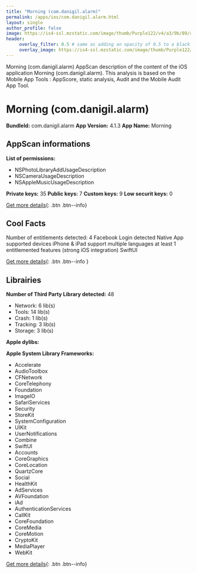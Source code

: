 ```yaml
---
title: "Morning (com.danigil.alarm)"
permalink: /apps/ios/com.danigil.alarm.html
layout: single
author_profile: false
image: https://is4-ssl.mzstatic.com/image/thumb/Purple122/v4/a3/9b/89/a39b89af-34b9-75c2-2cc4-e29ac23aeece/AppIcon-0-1x_U007emarketing-0-7-0-85-220.png/512x512bb.jpg
header: 
     overlay_filter: 0.5 # same as adding an opacity of 0.5 to a black background
     overlay_image: https://is4-ssl.mzstatic.com/image/thumb/Purple122/v4/a3/9b/89/a39b89af-34b9-75c2-2cc4-e29ac23aeece/AppIcon-0-1x_U007emarketing-0-7-0-85-220.png/512x512bb.jpg
---
```

Morning (com.danigil.alarm) AppScan description of the content of the iOS application Morning (com.danigil.alarm). This analysis is based on the Mobile App Tools : AppScore, static analysis, Audit and the Mobile Audit App Tool.

# Morning (com.danigil.alarm)

**BundleId:** com.danigil.alarm
**App Version:** 4.1.3
**App Name:** Morning


## AppScan informations 

**List of permissions:** 
- NSPhotoLibraryAddUsageDescription
- NSCameraUsageDescription
- NSAppleMusicUsageDescription
  
  
**Private keys:** 35
**Public keys:** 7
**Custom keys:** 9
**Low securit keys:** 0
  
[Get more details](/pricing.html){: .btn .btn--info}

## Cool Facts

Number of entitlements detected: 4
Facebook Login detected
Native App
supported devices iPhone & iPad
support multiple languages
at least 1 entitlemented features (strong iOS integration)
SwiftUI
  
[Get more details](/pricing.html){: .btn .btn--info }

## Librairies 
**Number of Third Party Library detected:** 48
- Network: 6 lib(s)
- Tools: 14 lib(s)
- Crash: 1 lib(s)
- Tracking: 3 lib(s)
- Storage: 3 lib(s)


**Apple dylibs:**


**Apple System Library Frameworks:**
- Accelerate
- AudioToolbox
- CFNetwork
- CoreTelephony
- Foundation
- ImageIO
- SafariServices
- Security
- StoreKit
- SystemConfiguration
- UIKit
- UserNotifications
- Combine
- SwiftUI
- Accounts
- CoreGraphics
- CoreLocation
- QuartzCore
- Social
- HealthKit
- AdServices
- AVFoundation
- iAd
- AuthenticationServices
- CallKit
- CoreFoundation
- CoreMedia
- CoreMotion
- CryptoKit
- MediaPlayer
- WebKit


  
[Get more details](/pricing.html){: .btn .btn--info}

